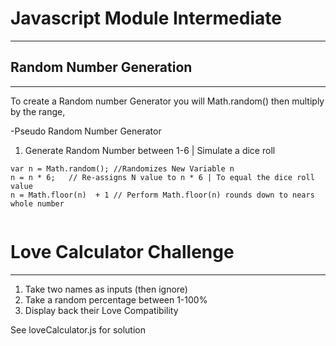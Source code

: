 # Javascript Module Intermediate
---


## Random Number Generation
---

To create a Random number Generator you will Math.random() then multiply by the range, 

-Pseudo Random Number Generator  

1. Generate Random Number between 1-6 | Simulate a dice roll

``` 
var n = Math.random(); //Randomizes New Variable n
n = n * 6;   // Re-assigns N value to n * 6 | To equal the dice roll value
n = Math.floor(n)  + 1 // Perform Math.floor(n) rounds down to nears whole number 


```  

# Love Calculator Challenge
---

1. Take two names as inputs (then ignore)
2. Take a random percentage between 1-100%
3. Display back their Love Compatibility

See loveCalculator.js for solution

